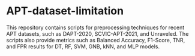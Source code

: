 # APT-dataset-limitation
This repository contains scripts for preprocessing techniques for recent APT datasets, such as DAPT-2020, SCVIC-APT-2021, and Unraveled. The scripts also provide metrics such as Balanced Accuracy, F1-Score, TNR, and FPR results for DT, RF, SVM, GNB, kNN, and MLP models.

